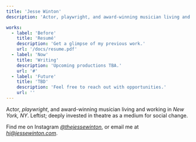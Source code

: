 ```yaml
---
title: 'Jesse Winton'
description: 'Actor, playwright, and award-winning musician living and working in NYC.'

works:
  - label: 'Before'
    title: 'Resumé'
    description: 'Get a glimpse of my previous work.'
    url: '/docs/resume.pdf'
  - label: 'Now'
    title: 'Writing'
    description: 'Upcoming productions TBA.'
    url: '#'
  - label: 'Future'
    title: 'TBD'
    description: 'Feel free to reach out with opportunities.'
    url: ''
---
```


Actor, _playwright_, and award-winning musician living and working in _New York, NY_. Leftist; deeply invested in theatre as a medium for social change.

Find me on Instagram _[@thejessewinton](https://instagram.com/thejessewinton)_, or email me at _[hi@jessewinton.com](mailto:hi@jessewinton.com)_.
